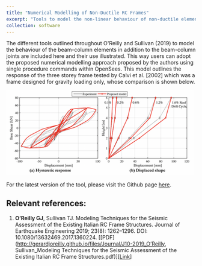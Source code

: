 ```yaml
---
title: "Numerical Modelling of Non-Ductile RC Frames"
excerpt: "Tools to model the non-linear behaviour of non-ductile elements such as beam-column elements and beam-column elements based on experimental test data"
collection: software
---
```


The different tools outlined throughout O'Reilly and Sullivan (2019) to model the behaviour of the beam-column elements in addition to the beam-column joints are included here and their use illustrated. This way users can adopt the proposed numerical modelling approach proposed by the authors using single procedure commands within OpenSees. This model outlines the response of the three storey frame tested by Calvi et al. [2002] which was a frame designed for gravity loading only, whose comparison is shown below.


<img src="/images/modelling-techniques.png" style="width:500px;">


For the latest version of the tool, please visit the Github page [here](https://github.com/gerardjoreilly/Numerical-Modelling-of-GLD-RC-Frames).


## Relevant references:
1. **O’Reilly GJ**, Sullivan TJ. Modeling Techniques for the Seismic Assessment of the Existing Italian RC Frame Structures. Journal of Earthquake Engineering 2019; 23(8): 1262–1296. DOI: 10.1080/13632469.2017.1360224. [[PDF](http://gerardjoreilly.github.io/files/Journal/J10-2019_O’Reilly, Sullivan_Modeling Techniques for the Seismic Assessment of the Existing Italian RC Frame Structures.pdf)][[Link](https://www.tandfonline.com/doi/full/10.1080/13632469.2017.1360224)]
